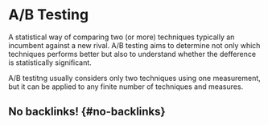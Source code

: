 # A/B Testing


A statistical way of comparing two (or more) techniques typically an incumbent against a new rival. A/B testing aims to determine not only which techniques performs better but also to understand whether the defference is statistically significant.

A/B testitng usually considers only two techniques using one measurement, but it can be applied to any finite number of techniques and measures.


## No backlinks! {#no-backlinks}
